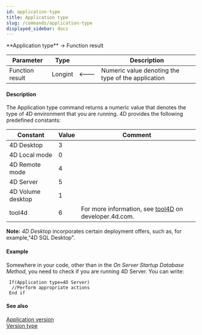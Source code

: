 ```yaml
---
id: application-type
title: Application type
slug: /commands/application-type
displayed_sidebar: docs
---
```


<!--REF #_command_.Application type.Syntax-->**Application type**  -> Function result<!-- END REF-->
<!--REF #_command_.Application type.Params-->
| Parameter | Type |  | Description |
| --- | --- | --- | --- |
| Function result | Longint | &#x1F850; | Numeric value denoting the type of the application |

<!-- END REF-->

#### Description 

<!--REF #_command_.Application type.Summary-->The Application type command returns a numeric value that denotes the type of 4D environment that you are running.<!-- END REF--> 4D provides the following predefined constants:  

| Constant          | Value | Comment                                                                                                     |
| ----------------- | ----- | ----------------------------------------------------------------------------------------------------------- |
| 4D Desktop        | 3     |                                                                                                             |
| 4D Local mode     | 0     |                                                                                                             |
| 4D Remote mode    | 4     |                                                                                                             |
| 4D Server         | 5     |                                                                                                             |
| 4D Volume desktop | 1     |                                                                                                             |
| tool4d            | 6     | For more information, see [tool4D](http://developer.4d.com/docs/next/Admin/cli#tool4d) on developer.4d.com. |

**Note:** *4D Desktop* incorporates certain deployment offers, such as, for example,"4D SQL Desktop".

#### Example 

Somewhere in your code, other than in the *On Server Startup Database Method*, you need to check if you are running 4D Server. You can write:

```4d
 If(Application type=4D Server)
  //Perform appropriate actions
 End if
```

#### See also 

[Application version](application-version.md)  
[Version type](version-type.md)  
